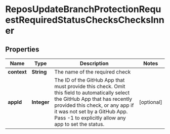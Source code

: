 

# ReposUpdateBranchProtectionRequestRequiredStatusChecksChecksInner


## Properties

| Name | Type | Description | Notes |
|------------ | ------------- | ------------- | -------------|
|**context** | **String** | The name of the required check |  |
|**appId** | **Integer** | The ID of the GitHub App that must provide this check. Omit this field to automatically select the GitHub App that has recently provided this check, or any app if it was not set by a GitHub App. Pass -1 to explicitly allow any app to set the status. |  [optional] |



